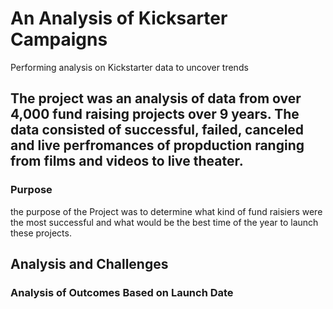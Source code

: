 # An Analysis of Kicksarter Campaigns
Performing analysis on Kickstarter data to uncover trends
## The project was an analysis of data from over 4,000 fund raising projects over 9 years. The data consisted of successful, failed, canceled and live perfromances of propduction ranging from films and videos to live theater.  
### Purpose
the purpose of the Project was to determine what kind of fund raisiers were the most successful and what would be the best time of the year to launch these projects. 
## Analysis and Challenges
### Analysis of Outcomes Based on Launch Date
